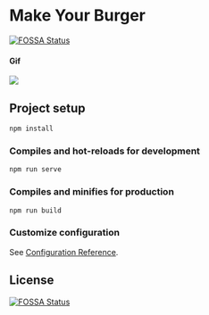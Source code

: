 # Make Your Burger
[![FOSSA Status](https://app.fossa.com/api/projects/git%2Bgithub.com%2Fwillianmikhael%2FMakeYourBurguer.svg?type=shield)](https://app.fossa.com/projects/git%2Bgithub.com%2Fwillianmikhael%2FMakeYourBurguer?ref=badge_shield)


#### Gif
<img src="src/assets/MakeYourBurger.gif">

## Project setup
```
npm install
```

### Compiles and hot-reloads for development
```
npm run serve
```

### Compiles and minifies for production
```
npm run build
```

### Customize configuration
See [Configuration Reference](https://cli.vuejs.org/config/).


## License
[![FOSSA Status](https://app.fossa.com/api/projects/git%2Bgithub.com%2Fwillianmikhael%2FMakeYourBurguer.svg?type=large)](https://app.fossa.com/projects/git%2Bgithub.com%2Fwillianmikhael%2FMakeYourBurguer?ref=badge_large)